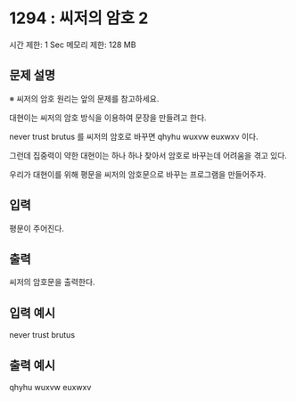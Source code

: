 # 1294 : 씨저의 암호 2
시간 제한: 1 Sec  메모리 제한: 128 MB
  
## 문제 설명    
※ 씨저의 암호 원리는 앞의 문제를 참고하세요.

대현이는 씨저의 암호 방식을 이용하여 문장을 만들려고 한다.

never trust brutus 를 씨저의 암호로 바꾸면 qhyhu wuxvw euxwxv 이다.

그런데 집중력이 약한 대현이는 하나 하나 찾아서 암호로 바꾸는데 어려움을 겪고 있다.

우리가 대현이를 위해 평문을 씨저의 암호문으로 바꾸는 프로그램을 만들어주자.

## 입력
평문이 주어진다.

## 출력
씨저의 암호문을 출력한다.

## 입력 예시   
never trust brutus

## 출력 예시
qhyhu wuxvw euxwxv